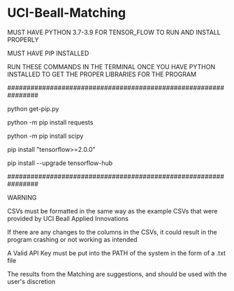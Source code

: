 # UCI-Beall-Matching
MUST HAVE PYTHON 3.7-3.9 FOR TENSOR_FLOW TO RUN AND INSTALL PROPERLY

MUST HAVE PIP INSTALLED

RUN THESE COMMANDS IN THE TERMINAL ONCE YOU HAVE PYTHON INSTALLED TO GET THE PROPER LIBRARIES FOR THE PROGRAM

################################################################

python get-pip.py

python -m pip install requests

python -m pip install scipy

pip install "tensorflow>=2.0.0"

pip install --upgrade tensorflow-hub

################################################################

WARNING

CSVs must be formatted in the same way as the example CSVs that were provided by UCI Beall Applied Innovations

If there are any changes to the columns in the CSVs, it could result in the program crashing or not working as intended


A Valid API Key must be put into the PATH of the system in the form of a .txt file


The results from the Matching are suggestions, and should be used with the user's discretion
